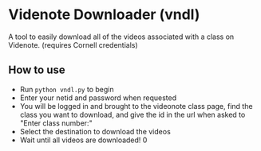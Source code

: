 Videnote Downloader (vndl)
=====
A tool to easily download all of the videos associated with a class on Videnote. (requires Cornell credentials)

How to use
----
 - Run `python vndl.py` to begin
 - Enter your netid and password when requested
 - You will be logged in and brought to the videonote class page, find the class you want to download, and give the id in the url when asked to "Enter class number:"
 - Select the destination to download the videos
 - Wait until all videos are downloaded!
0

